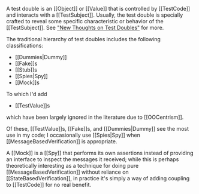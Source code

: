 A test double is an [[Object]] or [[Value]] that is controlled by [[TestCode]] and interacts with a [[TestSubject]]. Usually, the test double is specially crafted to reveal some specific characteristic or behavior of the [[TestSubject]]. See ["New Thoughts on Test Doubles"](https://benchristel.github.io/blog/2019/08/10/new-thoughts-on-test-doubles/) for more.

The traditional hierarchy of test doubles includes the following classifications:

- [[Dummies|Dummy]]
- [[Fake]]s
- [[Stub]]s
- [[Spies|Spy]]
- [[Mock]]s

To which I'd add

- [[TestValue]]s

which have been largely ignored in the literature due to [[OOCentrism]].

Of these, [[TestValue]]s, [[Fake]]s, and [[Dummies|Dummy]] see the most use in my code; I occasionally use [[Spies|Spy]] when [[MessageBasedVerification]] is appropriate.

A [[Mock]] is a [[Spy]] that performs its own assertions instead of providing an interface to inspect the messages it received; while this is perhaps theoretically interesting as a technique for doing pure [[MessageBasedVerification]] without reliance on [[StateBasedVerification]], in practice it's simply a way of adding coupling to [[TestCode]] for no real benefit.